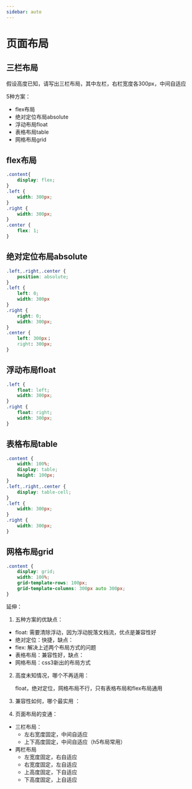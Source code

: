 ```yaml
---
sidebar: auto
---
```


# 页面布局

## 三栏布局

假设高度已知，请写出三栏布局，其中左栏，右栏宽度各300px，中间自适应

5种方案：

- flex布局
- 绝对定位布局absolute
- 浮动布局float
- 表格布局table
- 网格布局grid

## flex布局

```css
.content{
    display: flex;
}
.left {
    width: 300px;
}
.right {
    width: 300px;
}
.center {
    flex: 1;
}
```

## 绝对定位布局absolute

```css
.left,.right,.center {
    position: absolute;
}
.left {
    left: 0;
    width: 300px
}
.right {
    right: 0;
    width: 300px;
}
.center {
    left: 300px；
    right: 300px;
}
```

## 浮动布局float

```css
.left {
    float: left;
    width: 300px;
}
.right {
    float: right;
    width: 300px;
}
```

## 表格布局table

```css
.content {
    width: 100%;
    display: table;
    height: 100px;
}
.left,.right,.center {
    display: table-cell;
}
.left {
    width: 300px;
}
.right {
    width: 300px;
}
```

## 网格布局grid

```css
.content {
    display: grid;
    width: 100%;
    grid-template-rows: 100px;
    grid-template-columns: 300px auto 300px;
}
```

延伸：

1. 五种方案的优缺点：

- float: 需要清除浮动，因为浮动脱落文档流，优点是兼容性好
- 绝对定位：快捷，缺点：
- flex: 解决上述两个布局方式的问题
- 表格布局：兼容性好，缺点：
- 网格布局：css3新出的布局方式

2. 高度未知情况，哪个不再适用：

    float，绝对定位，网格布局不行，只有表格布局和flex布局通用

3.  兼容性如何，哪个最实用 ：

4. 页面布局的变通：

- 三栏布局：
    - 左右宽度固定，中间自适应
    - 上下高度固定，中间自适应（h5布局常用）
- 两栏布局
    - 左宽度固定，右自适应
    - 右宽度固定，左自适应
    - 上高度固定，下自适应
    - 下高度固定，上自适应